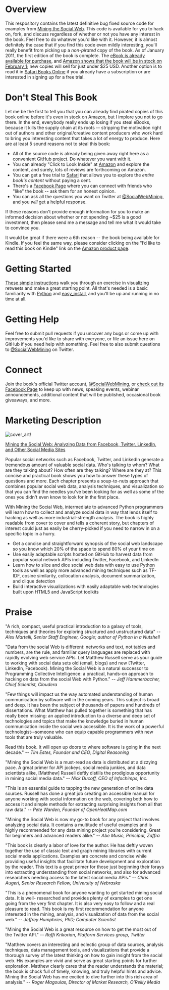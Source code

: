 # Overview

This respository contains the latest definitive bug fixed source code for examples from [Mining the Social Web](http://amzn.to/d1Ci8A). This code is available for you to hack on, fork, and discuss regardless of whether or not you have any interest in the book. Feel free to do whatever you'd like with it. However, it is almost definitely the case that if you find this code even mildly interesting, you'll really benefit from picking up a *non-pirated* copy of the book. As of January 2011, the first edition of the book is complete. The [eBook is already available for purchase](http://oreil.ly/clJYaY), and [Amazon shows that the book will be in stock on February 1](http://amzn.to/d1Ci8A); new copies will sell for just under $25 USD. Another option is to read it in [Safari Books Online](http://bit.ly/dx7quU) if you already have a subscription or are interested in signing up for a free trial. 

# Don't Steal This Book

Let me be the first to tell you that you can already find pirated copies of this book online before it's even in stock on Amazon, but I implore you not to go there. In the end, everybody really ends up losing if you steal eBooks, because it kills the supply chain at its roots -- stripping the motivation right out of authors and other original/creative content producers who work hard to bring you interesting content that takes a lot of energy to produce. Here are at least 5 sound reasons not to steal this book:

- All of the source code is already being given away right here as a convenient GitHub project. Do whatever you want with it.
- You can already "Click to Look Inside" at [Amazon](http://amzn.to/d1Ci8A) and explore the content, and surely, lots of reviews are forthcoming on Amazon.
- You can get a free trial to [Safari](http://bit.ly/dx7quU) that allows you to explore the *entire book's content* without paying a cent.
- There's a [Facebook Page](http://on.fb.me/hXY7jo) where you can connect with friends who "like" the book -- ask them for an honest opinion.
- You can ask all the questions you want on Twitter at [@SocialWebMining](http://twitter.com/SocialWebMining), and you *will* get a helpful response.

If these reasons don't provide enough information for you to make an informed decision about whether or not spending ~$25 is a good investment, then please send me a message and tell me what it would take to convince you.

It would be great if there were a 6th reason -- the book being available for Kindle. If you feel the same way, please consider clicking on the "I’d like to read this book on Kindle" link on the [Amazon product page](http://amzn.to/d1Ci8A).

# Getting Started

[These simple instructions](http://bit.ly/9SZ2kb) walk you through an exercise in visualizing retweets and make a great starting point. All that's needed is a basic familiarity with [Python](http://bit.ly/fBn3cM) and [easy_install](http://bit.ly/ii8HuM), and you'll be up and running in no time at all.

# Getting Help

Feel free to submit pull requests if you uncover any bugs or come up with improvements you'd like to share with everyone, or file an issue here on GitHub if you need help with something. Feel free to also submit questions to [@SocialWebMining](http://twitter.com/SocialWebMining) on Twitter.

# Connect

Join the book's official Twitter account, [@SocialWebMining](http://twitter.com/SocialWebMining), or [check out its Facebook Page](http://on.fb.me/hXY7jo) to keep up with news, speaking events, webinar announcements, additional content that will be published, occasional book giveaways, and more.

# Marketing Description

![cover_art!](https://github.com/ptwobrussell/Mining-the-Social-Web/raw/master/cover_art.jpg)

[Mining the Social Web: Analyzing Data from Facebook, Twitter, LinkedIn, and Other Social Media Sites](http://amzn.to/d1Ci8A)

Popular social networks such as Facebook, Twitter, and LinkedIn generate a tremendous amount of valuable social data. Who's talking to whom? What are they talking about? How often are they talking? Where are they at? This concise and practical book shows you how to answer these types of questions and more. Each chapter presents a soup-to-nuts approach that combines popular social web data, analysis techniques, and visualization so that you can find the needles you've been looking for as well as some of the ones you didn't even know to look for in the first place.

With Mining the Social Web, intermediate to advanced Python programmers will learn how to collect and analyze social data in way that lends itself to hacking as well as more industrial-strength analysis. The book is highly readable from cover to cover and tells a coherent story, but chapters of interest could just as easily be cherry-picked if you need to narrow in on a specific topic in a hurry.

* Get a concise and straightforward synopsis of the social web landscape so you know which 20% of the space to spend 80% of your time on
* Use easily adaptable scripts hosted on GitHub to harvest data from popular social network APIs including Twitter, Facebook, and LinkedIn
* Learn how to slice and dice social web data with easy to use Python tools as well as apply more advanced mining techniques such as TF-IDF, cosine similarity, collocation analysis, document summarization, and clique detection
* Build interactive visualizations with easily adaptable web technologies built upon HTML5 and JavaScript toolkits

# Praise

"A rich, compact, useful practical introduction to a galaxy of tools, techniques and theories for exploring structured and unstructured data" -- *Alex Martelli, Senior Staff Engineer, Google; author of Python in a Nutshell*

"Data from the social Web is different: networks and text, not tables and numbers, are the rule, and familiar query languages are replaced with rapidly evolving web service APIs. Let Matthew Russell serve as your guide to working with social data sets old (email, blogs) and new (Twitter, LinkedIn, Facebook). Mining the Social Web is a natural successor to Programming Collective Intelligence: a practical, hands-on approach to hacking on data from the social Web with Python." -- *Jeff Hammerbacher, Chief Scientist, Cloudera*

"Few things will impact us the way automated understanding of human communication by software will in the coming years. This subject is broad and deep. It has been the subject of thousands of papers and hundreds of dissertations. What Matthew has pulled together is something that has really been missing: an applied introduction to a diverse and deep set of technologies and topics that make the knowledge buried in human communication inside the social web accessible. It is the work of a powerful technologist--someone who can equip capable programmers with new tools that are truly valuable.

Read this book. It will open up doors to where software is going in the next decade." -- *Tim Estes, Founder and CEO, Digital Reasoning*

"Mining the Social Web is a must-read as data is distributed at a dizzying pace. A great primer for API jockeys, social media junkies, and data scientists alike, [Matthew] Russell deftly distills the prodigious opportunity in mining social media data." -- *Nick Ducoff, CEO of Infochimps, Inc.*

"This is an essential guide to tapping the new generation of online data sources. Russell has done a great job creating an accessible manual for anyone working with social information on the web, covering both how to access it and simple methods for extracting surprising insights from all that raw data." -- *Pete Warden, Founder of OpenHeatMap.com*

"Mining the Social Web is now my go-to book for any project that involves analyzing social data. It contains a multitude of useful examples and is highly recommended for any data mining project you’re considering. Great for beginners and advanced readers alike." -- *Abe Music, Principal, Zaffra*

"This book is clearly a labor of love for the author. He has deftly woven together the use of classic text and graph mining libraries with current social media applications. Examples are concrete and concise while providing useful insights that facilitate future development and exploration by the reader. This text is a great primer for those just beginning their forays into extracting understanding from social networks, and also for advanced researchers needing access to the latest social media APIs." -- *Chris Augeri, Senior Research Fellow, University of Nebraska*

"This is a phenomenal book for anyone wanting to get started mining social data. It is well- researched and provides plenty of examples to get one going from the very first chapter. It is also very easy to follow and a real pleasure to read. This book is my first recommendation for anyone interested in the mining, analysis, and visualization of data from the social web." -- *Jeffrey Humphries, PhD; Computer Scientist*

"Mining the Social Web is a great resource on how to get the most out of the Twitter API." -- *Raffi Krikorian, Platform Services group, Twitter*

"Matthew covers an interesting and eclectic group of data sources, analysis techniques, data management tools, and visualizations that provide a thorough survey of the latest thinking on how to gain insight from the social web. His examples are vivid and serve as great starting points for further exploration. Matthew clearly cares that the reader understands the material; the book is chock full of timely, knowing, and truly helpful hints and advice. Mining the Social Web has me excited to dive further into this rich area of analysis." -- *Roger Magoulas, Director of Market Research, O’Reilly Media*
